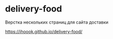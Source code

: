 # delivery-food

Верстка нескольких страниц для сайта доставки

https://ihoook.github.io/delivery-food/
